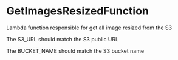 # GetImagesResizedFunction

Lambda function responsible for get all image resized from the S3

The S3_URL should match the S3 public URL

The BUCKET_NAME should match the S3 bucket name